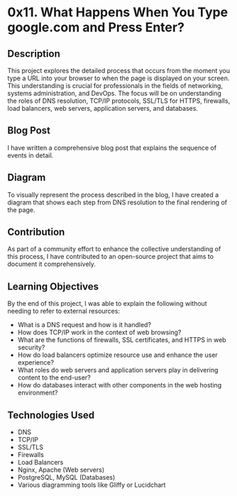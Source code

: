 # 0x11. What Happens When You Type google.com and Press Enter?

## Description

This project explores the detailed process that occurs from the moment you type a URL into your browser to when the page is displayed on your screen. This understanding is crucial for professionals in the fields of networking, systems administration, and DevOps. The focus will be on understanding the roles of DNS resolution, TCP/IP protocols, SSL/TLS for HTTPS, firewalls, load balancers, web servers, application servers, and databases.

## Blog Post

I have written a comprehensive blog post that explains the sequence of events in detail. 

## Diagram

To visually represent the process described in the blog, I have created a diagram that shows each step from DNS resolution to the final rendering of the page. 

## Contribution

As part of a community effort to enhance the collective understanding of this process, I have contributed to an open-source project that aims to document it comprehensively.

## Learning Objectives

By the end of this project, I was able to explain the following without needing to refer to external resources:
- What is a DNS request and how is it handled?
- How does TCP/IP work in the context of web browsing?
- What are the functions of firewalls, SSL certificates, and HTTPS in web security?
- How do load balancers optimize resource use and enhance the user experience?
- What roles do web servers and application servers play in delivering content to the end-user?
- How do databases interact with other components in the web hosting environment?

## Technologies Used

- DNS
- TCP/IP
- SSL/TLS
- Firewalls
- Load Balancers
- Nginx, Apache (Web servers)
- PostgreSQL, MySQL (Databases)
- Various diagramming tools like Gliffy or Lucidchart

